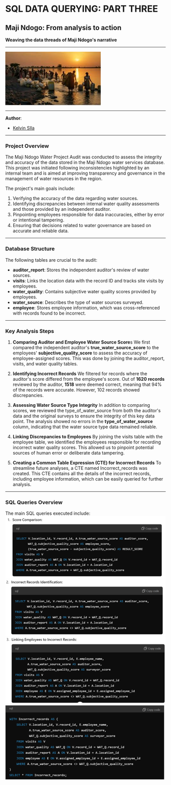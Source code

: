 # SQL DATA QUERYING: PART THREE
## Maji Ndogo: From analysis to action
 **Weaving the data threads of Maji Ndogo's narrative**

***
 ![Alt Text](images/image.jpeg)
***
**Author**: 
* [Kelvin SIla](https://github.com/ksila01)
***
### Project Overview
The Maji Ndogo Water Project Audit was conducted to assess the integrity and accuracy of the data stored in the Maji Ndogo water services database. This project was initiated following inconsistencies highlighted by an internal team and is aimed at improving transparency and governance in the management of water resources in the region.

The project's main goals include:

1. Verifying the accuracy of the data regarding water sources.
2. Identifying discrepancies between internal water quality assessments and those provided by an independent auditor.
3. Pinpointing employees responsible for data inaccuracies, either by error or intentional tampering.
4. Ensuring that decisions related to water governance are based on accurate and reliable data.

***
### Database Structure
The following tables are crucial to the audit:

* **auditor_report**: Stores the independent auditor's review of water sources.
* **visits**: Links the location data with the record ID and tracks site visits by employees.
* **water_quality**: Contains subjective water quality scores provided by employees.
* **water_source**: Describes the type of water sources surveyed.
* **employee**: Stores employee information, which was cross-referenced with records found to be incorrect.
***
### Key Analysis Steps
1. **Comparing Auditor and Employee Water Source Score**s
We first compared the independent auditor's **true_water_source_score** to the employees' **subjective_quality_score** to assess the accuracy of employee-assigned scores. This was done by joining the auditor_report, visits, and water quality tables.

2. **Identifying Incorrect Records**
We filtered for records where the auditor's score differed from the employee's score. Out of **1620 records** reviewed by the auditor, **1518** were deemed correct, meaning that 94% of the records were accurate. However, 102 records showed discrepancies.

3. **Assessing Water Source Type Integrity**
In addition to comparing scores, we reviewed the type_of_water_source from both the auditor's data and the original surveys to ensure the integrity of this key data point. The analysis showed no errors in the **type_of_water_source** column, indicating that the water source type data remained reliable.

4. **Linking Discrepancies to Employees**
By joining the visits table with the employee table, we identified the employees responsible for recording incorrect water quality scores. This allowed us to pinpoint potential sources of human error or deliberate data tampering.

5. **Creating a Common Table Expression (CTE) for Incorrect Records**
To streamline future analyses, a CTE named Incorrect_records was created. This CTE contains all the details of the incorrect records, including employee information, which can be easily queried for further analysis.
***
### SQL Queries Overview
The main SQL queries executed include:
![Alt Text](images/Capture.PNG)
![Alt Text](images/Capture1.PNG)
![Alt Text](images/Capture2.PNG)
![Alt Text](images/Capture3.PNG)
